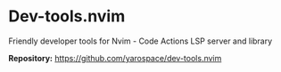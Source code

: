 # Dev-tools.nvim

Friendly developer tools for Nvim - Code Actions LSP server and library

**Repository:** <https://github.com/yarospace/dev-tools.nvim>

<!-- vim: set ft=markdown: -->